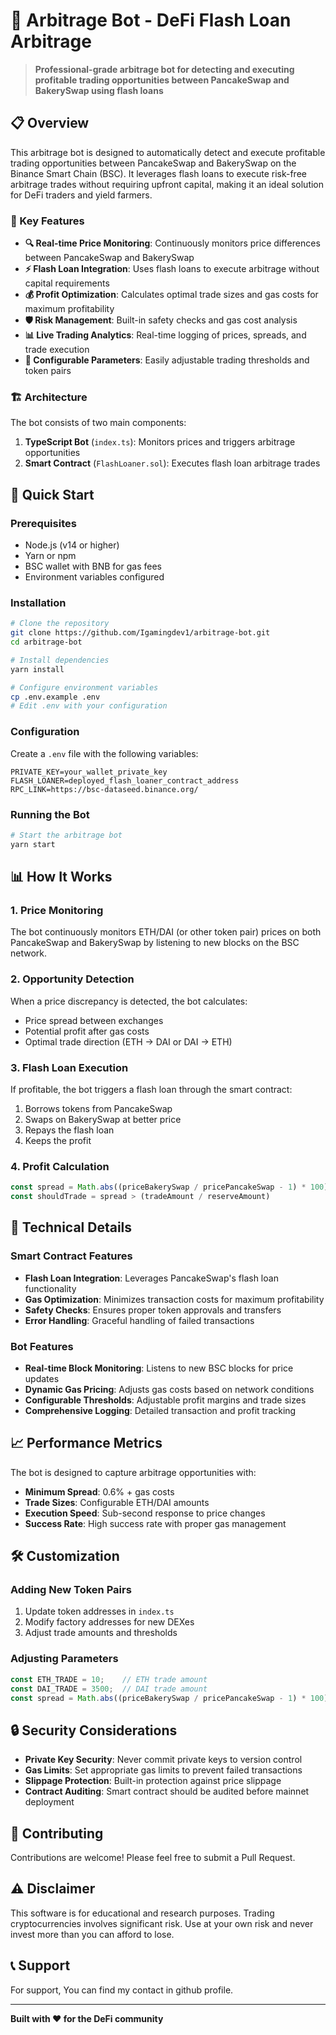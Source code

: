 # 🚀 Arbitrage Bot - DeFi Flash Loan Arbitrage

> **Professional-grade arbitrage bot for detecting and executing profitable trading opportunities between PancakeSwap and BakerySwap using flash loans**

## 📋 Overview

This arbitrage bot is designed to automatically detect and execute profitable trading opportunities between PancakeSwap and BakerySwap on the Binance Smart Chain (BSC). It leverages flash loans to execute risk-free arbitrage trades without requiring upfront capital, making it an ideal solution for DeFi traders and yield farmers.

### 🎯 Key Features

- **🔍 Real-time Price Monitoring**: Continuously monitors price differences between PancakeSwap and BakerySwap
- **⚡ Flash Loan Integration**: Uses flash loans to execute arbitrage without capital requirements
- **💰 Profit Optimization**: Calculates optimal trade sizes and gas costs for maximum profitability
- **🛡️ Risk Management**: Built-in safety checks and gas cost analysis
- **📊 Live Trading Analytics**: Real-time logging of prices, spreads, and trade execution
- **🔧 Configurable Parameters**: Easily adjustable trading thresholds and token pairs

### 🏗️ Architecture

The bot consists of two main components:

1. **TypeScript Bot** (`index.ts`): Monitors prices and triggers arbitrage opportunities
2. **Smart Contract** (`FlashLoaner.sol`): Executes flash loan arbitrage trades

## 🚀 Quick Start

### Prerequisites

- Node.js (v14 or higher)
- Yarn or npm
- BSC wallet with BNB for gas fees
- Environment variables configured

### Installation

```bash
# Clone the repository
git clone https://github.com/Igamingdev1/arbitrage-bot.git
cd arbitrage-bot

# Install dependencies
yarn install

# Configure environment variables
cp .env.example .env
# Edit .env with your configuration
```

### Configuration

Create a `.env` file with the following variables:

```env
PRIVATE_KEY=your_wallet_private_key
FLASH_LOANER=deployed_flash_loaner_contract_address
RPC_LINK=https://bsc-dataseed.binance.org/
```

### Running the Bot

```bash
# Start the arbitrage bot
yarn start
```

## 📊 How It Works

### 1. Price Monitoring
The bot continuously monitors ETH/DAI (or other token pair) prices on both PancakeSwap and BakerySwap by listening to new blocks on the BSC network.

### 2. Opportunity Detection
When a price discrepancy is detected, the bot calculates:
- Price spread between exchanges
- Potential profit after gas costs
- Optimal trade direction (ETH → DAI or DAI → ETH)

### 3. Flash Loan Execution
If profitable, the bot triggers a flash loan through the smart contract:
1. Borrows tokens from PancakeSwap
2. Swaps on BakerySwap at better price
3. Repays the flash loan
4. Keeps the profit

### 4. Profit Calculation
```typescript
const spread = Math.abs((priceBakerySwap / pricePancakeSwap - 1) * 100) - 0.6
const shouldTrade = spread > (tradeAmount / reserveAmount)
```

## 🔧 Technical Details

### Smart Contract Features
- **Flash Loan Integration**: Leverages PancakeSwap's flash loan functionality
- **Gas Optimization**: Minimizes transaction costs for maximum profitability
- **Safety Checks**: Ensures proper token approvals and transfers
- **Error Handling**: Graceful handling of failed transactions

### Bot Features
- **Real-time Block Monitoring**: Listens to new BSC blocks for price updates
- **Dynamic Gas Pricing**: Adjusts gas costs based on network conditions
- **Configurable Thresholds**: Adjustable profit margins and trade sizes
- **Comprehensive Logging**: Detailed transaction and profit tracking

## 📈 Performance Metrics

The bot is designed to capture arbitrage opportunities with:
- **Minimum Spread**: 0.6% + gas costs
- **Trade Sizes**: Configurable ETH/DAI amounts
- **Execution Speed**: Sub-second response to price changes
- **Success Rate**: High success rate with proper gas management

## 🛠️ Customization

### Adding New Token Pairs
1. Update token addresses in `index.ts`
2. Modify factory addresses for new DEXes
3. Adjust trade amounts and thresholds

### Adjusting Parameters
```typescript
const ETH_TRADE = 10;    // ETH trade amount
const DAI_TRADE = 3500;  // DAI trade amount
const spread = Math.abs((priceBakerySwap / pricePancakeSwap - 1) * 100) - 0.6;
```

## 🔒 Security Considerations

- **Private Key Security**: Never commit private keys to version control
- **Gas Limits**: Set appropriate gas limits to prevent failed transactions
- **Slippage Protection**: Built-in protection against price slippage
- **Contract Auditing**: Smart contract should be audited before mainnet deployment

## 🤝 Contributing

Contributions are welcome! Please feel free to submit a Pull Request.

## ⚠️ Disclaimer

This software is for educational and research purposes. Trading cryptocurrencies involves significant risk. Use at your own risk and never invest more than you can afford to lose.

## 📞 Support

For support, You can find my contact in github profile.

---

**Built with ❤️ for the DeFi community**

